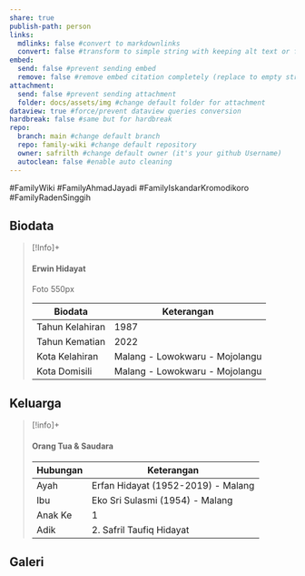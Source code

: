 ```yaml
---
share: true
publish-path: person
links:
  mdlinks: false #convert to markdownlinks 
  convert: false #transform to simple string with keeping alt text or file name/ title (it removes the  or []())
embed:
  send: false #prevent sending embed
  remove: false #remove embed citation completely (replace to empty string the ![[]] or ![]())
attachment: 
  send: false #prevent sending attachment
  folder: docs/assets/img #change default folder for attachment
dataview: true #force/prevent dataview queries conversion
hardbreak: false #same but for hardbreak
repo:
  branch: main #change default branch 
  repo: family-wiki #change default repository
  owner: safrilth #change default owner (it's your github Username)
  autoclean: false #enable auto cleaning
---
```

#FamilyWiki #FamilyAhmadJayadi #FamilyIskandarKromodikoro #FamilyRadenSinggih 
## Biodata

> [!Info]+
> #### Erwin Hidayat
> Foto 550px
> 
> Biodata | Keterangan
> -----|------
> Tahun Kelahiran | 1987
> Tahun Kematian | 2022
> Kota Kelahiran | Malang - Lowokwaru - Mojolangu
> Kota Domisili | Malang - Lowokwaru - Mojolangu


## Keluarga

> [!info]+
> 
> #### Orang Tua & Saudara
> 
> Hubungan | Keterangan
> --------------|-----------
> Ayah | Erfan Hidayat (1952-2019) - Malang
> Ibu | Eko Sri Sulasmi (1954) - Malang
> Anak Ke | 1
> Adik | 2. Safril Taufiq Hidayat
> 
 

## Galeri

